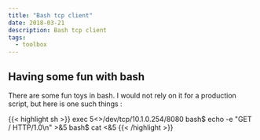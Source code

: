 ```yaml
---
title: "Bash tcp client"
date: 2018-03-21
description: Bash tcp client
tags:
  - toolbox
---
```


## Having some fun with bash

There are some fun toys in bash. I would not rely on it for a production script, but here is one such things :

{{< highlight sh >}}
exec 5<>/dev/tcp/10.1.0.254/8080
bash$ echo -e "GET / HTTP/1.0\n" >&5
bash$ cat <&5
{{< /highlight >}}
